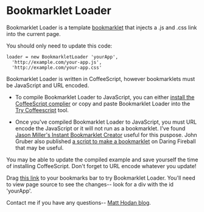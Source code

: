 # Bookmarklet Loader

  Bookmarklet Loader is a template [bookmarklet](http://en.wikipedia.org/wiki/Bookmarklet 'Bookmarklet') that injects a .js and .css link into the current page.

  You should only need to update this code:

  ```
  loader = new BookmarkletLoader 'yourApp',
    'http://example.com/your-app.js',
    'http://example.com/your-app.css'
  ```

  Bookmarklet Loader is written in CoffeeScript, however bookmarklets must be JavaScript and URL encoded.

  * To compile Bookmarklet Loader to JavaScript, you can either [install the CoffeeScript complier](http://jashkenas.github.com/coffee-script/#installation) or copy and paste Bookmarklet Loader into the [Try Coffeescript](http://jashkenas.github.com/coffee-script) tool.

  * Once you've compiled Bookmarklet Loader to JavaScript, you must URL encode the JavaScript
  	or it will not run as a bookmarklet.  I've found [Jason Miller's Instant Bookmarklet
  	Creator](http://jasonmillerdesign.com/Free_Stuff/Instant_Bookmarklet_Converter) useful for this puspose.  John Gruber also published [a script to make a bookmarklet](http://daringfireball.net/2007/03/javascript_bookmarklet_builder) on Daring Fireball that may be useful.

  You may be able to update the compiled example and save yourself the time of installing CoffeeScript.  Don't forget to URL encode whatever you update!

  Drag [this link](javascript:(function(){var%20BookmarkletLoader%2C%20loader%3B%0ABookmarkletLoader%20%3D%20(function()%20%7B%0A%20%20function%20BookmarkletLoader(id%2C%20script%2C%20style)%20%7B%0A%20%20%20%20this.id%20%3D%20id%3B%0A%20%20%20%20this.script%20%3D%20script%3B%0A%20%20%20%20this.style%20%3D%20style%3B%0A%20%20%20%20if%20(this.find(this.id)%20%3D%3D%3D%20null)%20this.add()%3B%0A%20%20%7D%0A%20%20BookmarkletLoader.prototype.find%20%3D%20function()%20%7B%0A%20%20%20%20return%20document.getElementById(this.id)%3B%0A%20%20%7D%3B%0A%20%20BookmarkletLoader.prototype.remove%20%3D%20function()%20%7B%0A%20%20%20%20return%20document.body.removeChild(this.find(this.id))%3B%0A%20%20%7D%3B%0A%20%20BookmarkletLoader.prototype.add%20%3D%20function()%20%7B%0A%20%20%20%20var%20root%2C%20script%2C%20style%3B%0A%20%20%20%20root%20%3D%20document.createElement('div')%3B%0A%20%20%20%20root.id%20%3D%20this.id%3B%0A%20%20%20%20if%20(this.script%20!%3D%3D%20null)%20%7B%0A%20%20%20%20%20%20script%20%3D%20document.createElement('script')%3B%0A%20%20%20%20%20%20script.type%20%3D%20'text%2Fjavascript'%3B%0A%20%20%20%20%20%20script.charset%20%3D%20'UTF-8'%3B%0A%20%20%20%20%20%20script.src%20%3D%20this.script%20%2B%20'%3F'%20%2B%20rand%3B%0A%20%20%20%20%20%20root.appendChild(script)%3B%0A%20%20%20%20%7D%0A%20%20%20%20if%20(this.style%20!%3D%3D%20null)%20%7B%0A%20%20%20%20%20%20style%20%3D%20document.createElement('link')%3B%0A%20%20%20%20%20%20style.href%20%3D%20this.style%3B%0A%20%20%20%20%20%20style.rel%20%3D%20'stylesheet'%3B%0A%20%20%20%20%20%20style.type%20%3D%20'text%2Fcss'%3B%0A%20%20%20%20%20%20root.appendChild(style)%3B%0A%20%20%20%20%7D%0A%20%20%20%20return%20document.body.appendChild(root)%3B%0A%20%20%7D%3B%0A%20%20return%20BookmarkletLoader%3B%0A%7D)()%3B%0Aloader%20%3D%20new%20BookmarkletLoader('yourApp'%2C%20'http%3A%2F%2Fexample.com%2Fyour-app.js'%2C%20'http%3A%2F%2Fexample.com%2Fyour-app.css')%3B}());) to your bookmarks bar to try Bookmarklet Loader.  You'll need to view page source to see the changes-- look for a div with the id 'yourApp'.

  Contact me if you have any questions-- [Matt Hodan blog](http://blog.matthodan.com).

